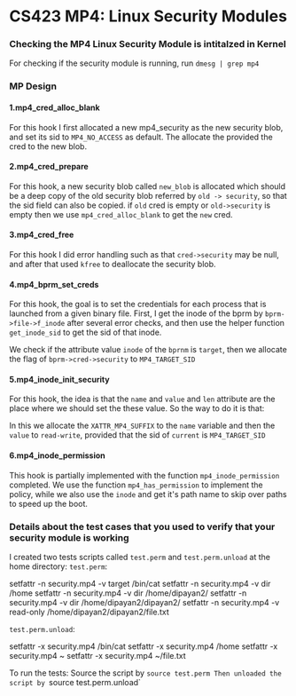 # CS423 MP4: Linux Security Modules

### Checking the MP4 Linux Security Module is intitalzed in Kernel
For checking if the security module is running, run `dmesg | grep mp4`

### MP Design

#### 1.mp4_cred_alloc_blank
For this hook I first allocated a new mp4_security as the new security blob, and set its sid to `MP4_NO_ACCESS` as default. The allocate the provided the cred to the new blob.

#### 2.mp4_cred_prepare
For this hook, a new security blob called `new_blob` is allocated which should be a deep copy of the old security blob referred by `old -> security`, so that the sid field can also be copied. if `old` cred is empty or `old->security` is empty then we use `mp4_cred_alloc_blank` to get the `new` cred.
#### 3.mp4_cred_free
For this hook I did error handling such as that `cred->security` may be null, and after that used `kfree` to deallocate the security blob.


#### 4.mp4_bprm_set_creds
For this hook, the goal is to set the credentials for each process that is launched from a given binary file. First, I get the inode of the bprm by `bprm->file->f_inode` after several error checks, and then use the helper function `get_inode_sid` to get the sid of that inode.

We check if the attribute value `inode` of the `bprnm` is `target`, then we allocate the flag of `bprm->cred->security`  to `MP4_TARGET_SID`



#### 5.mp4_inode_init_security
For this hook, the idea is that the `name` and `value` and `len` attribute are the place where we should set the these value. So the way to do it is that:

In this we allocate the `XATTR_MP4_SUFFIX` to the `name` variable and then the `value` to `read-write`, provided that the sid of `current` is `MP4_TARGET_SID`



#### 6.mp4_inode_permission
This hook is partially implemented with the function `mp4_inode_permission` completed. We use the function `mp4_has_permission` to implement the policy, while we also use the `inode` and get it's path name to skip over paths to speed up the boot.





### Details about the test cases that you used to verify that your security module is working

I created two tests scripts called `test.perm` and `test.perm.unload` at the home directory:
`test.perm`:

setfattr -n security.mp4 -v target /bin/cat
setfattr -n security.mp4 -v dir /home
setfattr -n security.mp4 -v dir /home/dipayan2/
setfattr -n security.mp4 -v dir /home/dipayan2/dipayan2/
setfattr -n security.mp4 -v read-only /home/dipayan2/dipayan2/file.txt

`test.perm.unload`:

setfattr -x security.mp4 /bin/cat
setfattr -x security.mp4 /home
setfattr -x security.mp4 ~
setfattr -x security.mp4 ~/file.txt


To run the tests:
Source the script by  `source test.perm
Then unloaded the script by `source test.perm.unload`


